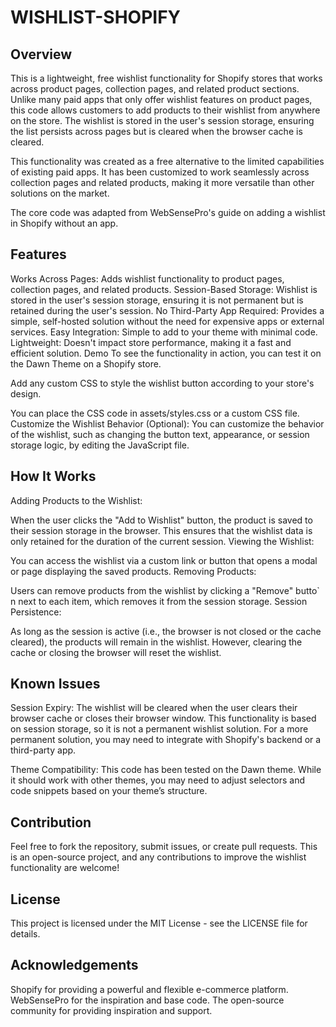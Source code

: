 # WISHLIST-SHOPIFY
## Overview
This is a lightweight, free wishlist functionality for Shopify stores that works across product pages, collection pages, and related product sections. Unlike many paid apps that only offer wishlist features on product pages, this code allows customers to add products to their wishlist from anywhere on the store. The wishlist is stored in the user's session storage, ensuring the list persists across pages but is cleared when the browser cache is cleared.

This functionality was created as a free alternative to the limited capabilities of existing paid apps. It has been customized to work seamlessly across collection pages and related products, making it more versatile than other solutions on the market.

The core code was adapted from WebSensePro's guide on adding a wishlist in Shopify without an app.

## Features
Works Across Pages: Adds wishlist functionality to product pages, collection pages, and related products.
Session-Based Storage: Wishlist is stored in the user's session storage, ensuring it is not permanent but is retained during the user's session.
No Third-Party App Required: Provides a simple, self-hosted solution without the need for expensive apps or external services.
Easy Integration: Simple to add to your theme with minimal code.
Lightweight: Doesn't impact store performance, making it a fast and efficient solution.
Demo
To see the functionality in action, you can test it on the Dawn Theme on a Shopify store.

Add any custom CSS to style the wishlist button according to your store's design.

You can place the CSS code in assets/styles.css or a custom CSS file.
Customize the Wishlist Behavior (Optional):
You can customize the behavior of the wishlist, such as changing the button text, appearance, or session storage logic, by editing the JavaScript file.

## How It Works
Adding Products to the Wishlist:

When the user clicks the "Add to Wishlist" button, the product is saved to their session storage in the browser. This ensures that the wishlist data is only retained for the duration of the current session.
Viewing the Wishlist:

You can access the wishlist via a custom link or button that opens a modal or page displaying the saved products.
Removing Products:

Users can remove products from the wishlist by clicking a "Remove" butto`  n next to each item, which removes it from the session storage.
Session Persistence:

As long as the session is active (i.e., the browser is not closed or the cache cleared), the products will remain in the wishlist. However, clearing the cache or closing the browser will reset the wishlist.

## Known Issues
Session Expiry: The wishlist will be cleared when the user clears their browser cache or closes their browser window. This functionality is based on session storage, so it is not a permanent wishlist solution. For a more permanent solution, you may need to integrate with Shopify's backend or a third-party app.

Theme Compatibility: This code has been tested on the Dawn theme. While it should work with other themes, you may need to adjust selectors and code snippets based on your theme’s structure.

## Contribution
Feel free to fork the repository, submit issues, or create pull requests. This is an open-source project, and any contributions to improve the wishlist functionality are welcome!

## License
This project is licensed under the MIT License - see the LICENSE file for details.

## Acknowledgements
Shopify for providing a powerful and flexible e-commerce platform.
WebSensePro for the inspiration and base code.
The open-source community for providing inspiration and support.

